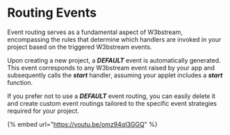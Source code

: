 # Routing Events

Event routing serves as a fundamental aspect of W3bstream, encompassing the rules that determine which handlers are invoked in your project based on the triggered W3bstream events.

Upon creating a new project, a _**DEFAULT**_ event is automatically generated. This event corresponds to any W3bstream event raised by your app and subsequently calls the _**start**_ handler, assuming your applet includes a _**start**_ function.

If you prefer not to use a _**DEFAULT**_ event routing, you can easily delete it and create custom event routings tailored to the specific event strategies required for your project.

{% embed url="https://youtu.be/omz94qI3GGQ" %}

